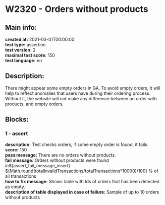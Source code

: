 # W2320 - Orders without products  
## Main info:  
**created at:** 2021-03-01T00:00:00  
**test type:** assertion  
**test version:** 2  
**maximal test score:** 150  
**test language:** en  
## Description:  
There might appear some empty orders in GA. To avoid empty orders, it will help to reflect anomalies that users have during their ordering process. Without it, the website will not make any difference between an order with products, and empty orders.  
## Blocks:  
### 1 - assert
**description:** Test checks orders, if some empty order is found, it fails.  
**score:** 150  
**pass message:** There are no orders without products.  
**fail message:** Orders without products were found in${assert_fail_message_insert} ${Math.round(totalInvalidTransactions/totalTransactions\*10000)/100} % of all transactions  
**how to fix message:** Shows table with Ids of orders that has been detected as empty.  
**description of table displayed in case of failure:** Sample of up to 10 orders without products  
